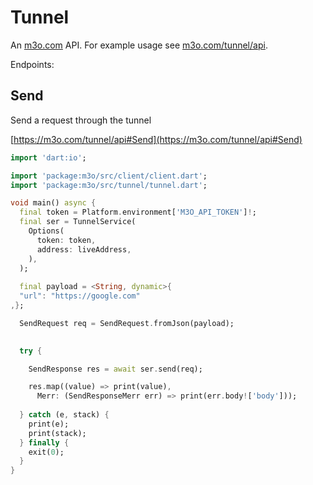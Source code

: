 # Tunnel

An [m3o.com](https://m3o.com) API. For example usage see [m3o.com/tunnel/api](https://m3o.com/tunnel/api).

Endpoints:

## Send

Send a request through the tunnel


[https://m3o.com/tunnel/api#Send](https://m3o.com/tunnel/api#Send)

```dart
import 'dart:io';

import 'package:m3o/src/client/client.dart';
import 'package:m3o/src/tunnel/tunnel.dart';

void main() async {
  final token = Platform.environment['M3O_API_TOKEN']!;
  final ser = TunnelService(
    Options(
      token: token,
      address: liveAddress,
    ),
  );
 
  final payload = <String, dynamic>{
  "url": "https://google.com"
,};

  SendRequest req = SendRequest.fromJson(payload);

  
  try {

	SendResponse res = await ser.send(req);

    res.map((value) => print(value),
	  Merr: (SendResponseMerr err) => print(err.body!['body']));	
  
  } catch (e, stack) {
    print(e);
	print(stack);
  } finally {
    exit(0);
  }
}
```

